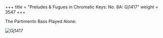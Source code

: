 +++
title = "Preludes & Fugues in Chromatic Keys: No. 8A: Gj1417"
weight = 3547
+++

The Partimento Bass Played Alone:

![Gj1417](/img/43FenBk5.jpg)
